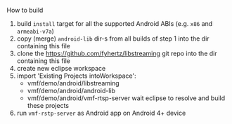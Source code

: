 How to build

1. build `install` target for all the supported Android ABIs
   (e.g. `x86` and `armeabi-v7a`)
2. copy (merge) `android-lib` dir-s from all builds of step 1
   into the dir containing this file
3. clone the https://github.com/fyhertz/libstreaming git repo
   into the dir containing this file
4. create new eclipse workspace
5. import 'Existing Projects intoWorkspace':
   * vmf/demo/android/libstreaming
   * vmf/demo/android/android-lib
   * vmf/demo/android/vmf-rtsp-server
   wait eclipse to resolve and build these projects
6. run `vmf-rstp-server` as Android app on Android 4+ device
